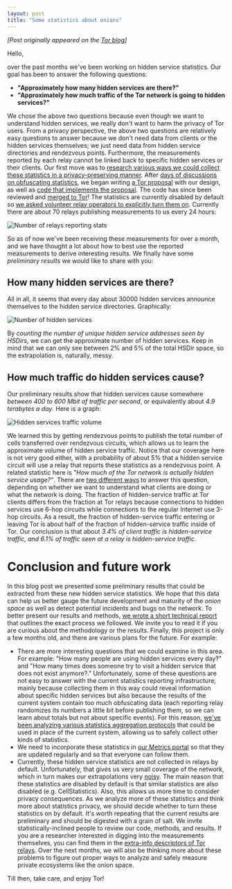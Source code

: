 ```yaml
---
layout: post
title: "Some statistics about onions"
---
```

*[Post originally appeared on the [Tor blog](https://blog.torproject.org/some-statistics-about-onions)]*

Hello,

over the past months we've been working on hidden service statistics. Our goal has been to answer the following questions:

*   **"Approximately how many hidden services are there?"**
*   **"Approximately how much traffic of the Tor network is going to hidden services?"**


We chose the above two questions because even though we want to understand hidden services, we really don't want to harm the privacy of Tor users. From a privacy perspective, the above two questions are relatively easy questions to answer because we don't need data from clients or the hidden services themselves; we just need data from hidden service directories and rendezvous points. Furthermore, the measurements reported by each relay cannot be linked back to specific hidden services or their clients. Our first move was to [research various ways we could collect these statistics in a privacy-preserving manner](https://lists.torproject.org/pipermail/tor-dev/2014-November/007816.html). After [days of discussions on obfuscating statistics](https://lists.torproject.org/pipermail/tor-dev/2014-December/007911.html), we began writing [a Tor proposal](https://gitweb.torproject.org//torspec.git/tree/proposals/238-hs-relay-stats.txt) with our design, as well as [code that implements the proposal](https://bugs.torproject.org/13192). The code has since been reviewed and [merged to Tor](https://blog.torproject.org/blog/tor-0262-alpha-released)! The statistics are currently disabled by default so [we asked volunteer relay operators to explicitly turn them on](https://lists.torproject.org/pipermail/tor-relays/2014-December/005953.html). Currently there are about 70 relays publishing measurements to us every 24 hours:

![Number of relays reporting stats](https://extra.torproject.org/blog/2015-02-26-some-statistics-about-onions/num-reported-stats.png)

So as of now we've been receiving these measurements for over a month, and we have thought a lot about how to best use the reported measurements to derive interesting results. We finally have some _preliminary results_ we would like to share with you:

How many hidden services are there?
-----------------------------------

All in all, it seems that every day about 30000 hidden services announce themselves to the hidden service directories. Graphically:

![Number of hidden services](https://extra.torproject.org/blog/2015-02-26-some-statistics-about-onions/extrapolated-onions.png)

By _counting the number of unique hidden service addresses seen by HSDirs_, we can get the approximate number of hidden services. Keep in mind that we can only see between 2% and 5% of the total HSDir space, so the extrapolation is, naturally, messy.

How much traffic do hidden services cause?
------------------------------------------

Our preliminary results show that hidden services cause somewhere _between 400 to 600 Mbit of traffic per second_, or equivalently about _4.9 terabytes a day_. Here is a graph:

![Hidden services traffic volume](https://extra.torproject.org/blog/2015-02-26-some-statistics-about-onions/extrapolated-cells.png)

We learned this by getting rendezvous points to publish the total number of cells transferred over rendezvous circuits, which allows us to learn the approximate volume of hidden service traffic. Notice that our coverage here is not very good either, with a probability of about 5% that a hidden service circuit will use a relay that reports these statistics as a rendezvous point. A related statistic here is _"How much of the Tor network is actually hidden service usage?"_. There are [two different ways](https://lists.torproject.org/pipermail/tor-dev/2015-February/008249.html) to answer this question, depending on whether we want to understand what clients are doing or what the network is doing. The fraction of hidden-service traffic at Tor clients differs from the fraction at Tor relays because connections to hidden services use 6-hop circuits while connections to the regular Internet use 3-hop circuits. As a result, the fraction of hidden-service traffic entering or leaving Tor is about half of the fraction of hidden-service traffic inside of Tor. Our conclusion is that about _3.4% of client traffic is hidden-service traffic, and 6.1% of traffic seen at a relay is hidden-service traffic_.

Conclusion and future work
==========================

In this blog post we presented some preliminary results that could be extracted from these new hidden service statistics. We hope that this data can help us better gauge the future development and maturity of the _onion space_ as well as detect potential incidents and bugs on the network. To better present our results and methods, [we wrote a short technical report](https://research.torproject.org/techreports/extrapolating-hidserv-stats-2015-01-31.pdf) that outlines the exact process we followed. We invite you to read it if you are curious about the methodology or the results. Finally, this project is only a few months old, and there are various plans for the future. For example:

* There are more interesting questions that we could examine in this area. For example: "How many people are using hidden services every day?" and "How many times does someone try to visit a hidden service that does not exist anymore?." Unfortunately, some of these questions are not easy to answer with the current statistics reporting infrastructure, mainly because collecting them in this way could reveal information about specific hidden services but also because the results of the current system contain too much obfuscating data (each reporting relay randomizes its numbers a little bit before publishing them, so we can learn about totals but not about specific events). For this reason, [we've been analyzing various statistics aggregation protocols](https://lists.torproject.org/pipermail/tor-dev/2015-January/008086.html) that could be used in place of the current system, allowing us to safely collect other kinds of statistics.
* We need to incorporate these statistics in [our Metrics portal](https://metrics.torproject.org/) so that they are updated regularly and so that everyone can follow them.
* Currently, these hidden service statistics are not collected in relays by default. Unfortunately, that gives us very small coverage of the network, which in turn makes our extrapolations very [noisy](https://en.wikipedia.org/wiki/Noise_%28signal_processing%29). The main reason that these statistics are disabled by default is that similar statistics are also disabled (e.g. CellStatistics). Also, this allows us more time to consider privacy consequences. As we analyze more of these statistics and think more about statistics privacy, we should decide whether to turn these statistics on by default. It's worth repeating that the current results are preliminary and should be digested with a grain of salt. We invite statistically-inclined people to review our code, methods, and results. If you are a researcher interested in digging into the measurements themselves, you can find them in the [extra-info descriptors of Tor relays](https://collector.torproject.org/archive/relay-descriptors/extra-infos/). Over the next months, we will also be thinking more about these problems to figure out proper ways to analyze and safely measure private ecosystems like the onion space.


Till then, take care, and enjoy Tor!
